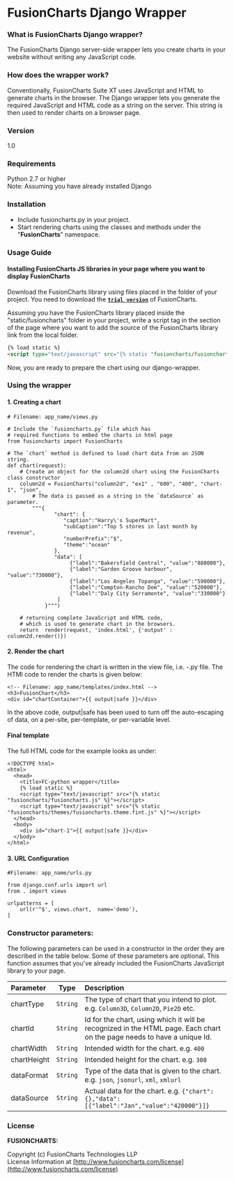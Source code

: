 
# FusionCharts Django Wrapper

### What is FusionCharts Django wrapper?

The FusionCharts Django server-side wrapper lets you create charts in your website without writing any JavaScript code.

### How does the wrapper work?
Conventionally, FusionCharts Suite XT uses JavaScript and HTML to generate charts in the browser. The Django wrapper lets you generate the required JavaScript and HTML code as a string on the server. This string is then used to render charts on a browser page.

### Version
1.0

### Requirements
Python 2.7 or higher  
Note: Assuming you have already installed Django

### Installation
 * Include fusioncharts.py in your project.
 * Start rendering charts using the classes and methods under the "**FusionCharts**" namespace.
 
### Usage Guide

#### Installing FusionCharts JS libraries in your page where you want to display FusionCharts
Download the FusionCharts library using files placed in the folder of your project. You need to  download the **[`trial version`](http://www.fusioncharts.com/download/)** of FusionCharts.

Assuming you have the FusionCharts library placed inside the "static/fusioncharts" folder in your project, write a script tag in the <head> section of the page where you want to add the source of the FusionCharts library link from the local folder.
```html
{% load static %} 
<script type="text/javascript" src="{% static "fusioncharts/fusioncharts.js" %}"></script>
```
Now, you are ready to prepare the chart using our django-wrapper. 
### Using the wrapper

#### 1. Creating a chart
```
# Filename: app_name/views.py

# Include the `fusioncharts.py` file which has 
# required functions to embed the charts in html page
from fusioncharts import FusionCharts

# The `chart` method is defined to load chart data from an JSON string.
def chart(request):
	# Create an object for the column2d chart using the FusionCharts class constructor
	column2d = FusionCharts("column2d", "ex1" , "600", "400", "chart-1", "json",
	 	# The data is passed as a string in the `dataSource` as parameter.
		"""{  
			   "chart": {  
				  "caption":"Harry\'s SuperMart",
				  "subCaption":"Top 5 stores in last month by revenue",
				  "numberPrefix":"$",
				  "theme":"ocean"
			   },
			   "data": [  
					{"label":"Bakersfield Central", "value":"880000"},
					{"label":"Garden Groove harbour", "value":"730000"},
					{"label":"Los Angeles Topanga", "value":"590000"},
					{"label":"Compton-Rancho Dom", "value":"520000"},
					{"label":"Daly City Serramonte", "value":"330000"}
				]
			}""")

	# returning complete JavaScript and HTML code, 
	# which is used to generate chart in the browsers.
	return  render(request, 'index.html', {'output' : column2d.render()})
```

#### 2. Render the chart
The code for rendering the chart is written in the view file, i.e. -.py file. The HTMl code to render the charts is given below:

```
<!-- Filename: app_name/templates/index.html -->
<h3>FusionChart</h3>
<div id="chartContainer">{{ output|safe }}</div>
```

In the above code, output|safe has been used to turn off the auto-escaping of data, on a per-site, per-template, or per-variable level.

#### Final template

The full HTML code for the example looks as under:
```
<!DOCTYPE html>
<html>
  <head>
    <title>FC-python wrapper</title>
    {% load static %} 
    <script type="text/javascript" src="{% static "fusioncharts/fusioncharts.js" %}"></script>
    <script type="text/javascript" src="{% static "fusioncharts/themes/fusioncharts.theme.fint.js" %}"></script>
  </head>
  <body>
    <div id="chart-1">{{ output|safe }}</div>
  </body>
</html>
```


#### 3. URL Configuration
```
#Filename: app_name/urls.py

from django.conf.urls import url
from . import views

urlpatterns = [
    url(r'^$', views.chart,  name='demo'),
]
```

### **Constructor parameters:**
The following parameters can be used in a constructor in the order they are described in the table below. Some of these parameters are optional. This function assumes that you've already included the FusionCharts JavaScript library to your page.

| Parameter | Type | Description |
|:-------|:----------:| :------|
| chartType | `String` | The type of chart that you intend to plot. e.g. `Column3D`, `Column2D`, `Pie2D` etc.|
|chartId | `String` | Id for the chart, using which it will be recognized in the HTML page. Each chart on the page needs to have a unique Id.|
|chartWidth | `String` | Intended width for the chart. e.g. `400`|
|chartHeight | `String` | Intended height for the chart. e.g. `300`|
|dataFormat | `String` | Type of the data that is given to the chart. e.g. `json`, `jsonurl`, `xml`, `xmlurl`|
|dataSource | `String` | Actual data for the chart. e.g. `{"chart":{},"data":[{"label":"Jan","value":"420000"}]}`|

### License
**FUSIONCHARTS:**

Copyright (c) FusionCharts Technologies LLP  
License Information at [http://www.fusioncharts.com/license](http://www.fusioncharts.com/license)
